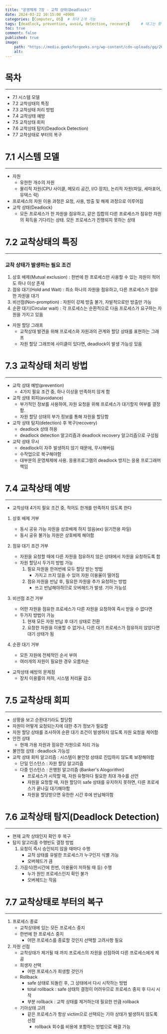 ```yaml
---
title: "운영체제 7장 - 교착 상태(Deadlock)"
date: 2024-03-22 10:15:00 +0900
categories: [Computer, OS]  # 최대 2개 가능
tags: [deadlock, prevention, avoid, detection, recovery]     # 태그는 항상 소문자로 작성할 것
toc: true
comment: false
published: true
image:
    path: "https://media.geeksforgeeks.org/wp-content/cdn-uploads/gq/2015/06/deadlock.png"
    alt: 
---
```


# 목차
---

- 7.1 시스템 모델
- 7.2 교착상태의 특징
- 7.3 교착상태 처리 방법
- 7.4 교착상태 예방
- 7.5 교착상태 회피
- 7.6 교착상태 탐지(Deadlock Detection)
- 7.7 교착상태로 부터의 복구

# 7.1 시스템 모델
---

- 자원
	- 유한한 개수의 자원
	- 물리적 자원(CPU 사이클, 메모리 공간, I/O 장치), 논리적 자원(파일, 세마포어, 뮤텍스 락)
- 프로세스의 자원 이용 과정은 요청, 사용, 방출 및 해제 과정으로 이루어짐
- 교착 상태(Deadlock)
	- 모든 프로세스가 한 자원을 점유하고, 같은 집합의 다른 프로세스가 점유한 자원의 획득을 기다리는 상태. 모든 프로세스가 진행되지 못하는 상태

# 7.2 교착상태의 특징
---

### 교착 상태가 발생하는 필요 조건
1. 상호 배제(Mutual exclusion) : 한번에 한 프로세스만 사용할 수 있는 자원이 적어도 하나 이상 존재
2. 점유 대기(Hold and Wait) : 최소 하나의 자원을 점유하고, 다른 프로세스가 점유한 자원을 대기
3. 비선점(Non-promption) : 자원이 강제 방출 불가, 자발적으로만 방출만 가능
4. 순환 대기(Circular wait) : 각 프로세스는 순환적으로 다음 프로세스가 요구하는 자원을 가지고 있음
- 자원 할당 그래프
	- 교착상태 발견을 위해 프로세스와 자원과의 관계와 할당 상태를 표현하는 그래프
	- 자원 할당 그래프에 사이클이 있다면, deadlock이 발생 가능성 있음
	  
# 7.3 교착상태 처리 방법
---

- 교착 상태 예방(prevention)
	- 4가지 필요 조건 중, 하나 이상을 만족하지 않게 함
- 교착 상태 회피(avoidance)
	- 부가적인 정보를 사용하여, 자원 요청을 위해 프로세스가 대기할지 여부를 결정함. 
	- 자원 할당 상태의 부가 정보를 통해 자원을 할당함 
- 교착 상태 탐지(detection) 후 복구(recovery)
	- deadlock 상태 허용
	- deadlock detection 알고리즘과 deadlock recovery 알고리즘으로 구성됨
- 교탁 상태 무시
	- deadlock이 자주 발생하지 않기 때문에, 무시해버림
	- 수작업으로 복구해야함
	- 대부분의 운영체제에 사용. 응용프로그램의 deadlock 방지는 응용 프로그래머 책임
  
# 7.4 교착상태 예방
---

- 교착상태 4가지 필요 조건 중, 적어도 한개를 만족하지 않도록 한다

1. 상호 배제 거부
	- 동시 공유 가능 자원을 상호배제 하지 않음(ex) 읽기전용 파일)
	- 동시 공유 불가능 자원은 상호배제 해야함

2. 점유 대기 조건 거부 
	- 자원을 요청할 때에 다른 자원을 점유하지 않은 상태에서 자원을 요청하도록 함
	- 자원 할당시 두가지 방법 가능
		1. 필요 자원을 한꺼번에 모두 할당 받는 방법
			- 가지고 쓰지 않을 수 있어 자원 이용율이 떨어짐
		2. 점유 자원을 반납 후, 필요한 자원을 추가 요청하는 방법
			- 쓰고 반납해야하므로 오버헤드가 발생. 기아 가능성

3. 비선점 조건 거부
	- 어떤 자원을 점유한 프로세스가 다른 자원을 요청하여 즉시 받을 수 없다면
	- 두가지 방법이 가능
		1. 현재 모든 자원 반납 후 대기 상태로 전환
		2. 요청한 자원을 이용할 수 없거나, 다른 대기 프로세스가 점유하지 않았다면 대기 상태가 됨

4. 순환 대기 거부
	- 모든 자원에 전체적인 순서 부여
	- 여러개의 자원이 필요한 경우 오름차순

- 교착상태 예방의 문제점
	- 장치 이용률의 저하, 시스템 처리율 감소
	  
# 7.5 교착상태 회피
---

- 상황을 보고 순환대기라도 할당함
- 자원이 어떻게 요청되는지에 대한 추가 정보가 필요함
- 자원 할당 상태를 조사하여 순환 대기 조건이 발생하지 않도록 자원 요청을 제어함
- 안전 상태
	- 현재 가용 자원과 점유한 자원으로 처리 가능
- 불안정 상태 : deadlock 가능성
- 교착 상태 회피 알고리즘 : 시스템이 불안정 상태로 진입하지 않도록 보장해야함
	- 단일 인스턴스 : 자원 할당 알고리즘
	- 다중 인스턴스 : 은행원 알고리즘 (Banker's Alogorithm)
		- 프로세스가 시작할 때, 자원 유형마다 필요한 최대 개수를 선언
		- 자원을 요청할 때, 자원 할당이 safe 상태를 유지하지 못하면, 다른 프로세스가 끝나길 대기해야함
		- 자원을 할당받으면 유한한 시간 후에 반납해야함

# 7.6 교착상태 탐지(Deadlock Detection)
---

- 현재 교착 상태인지 확인 후 복구
- 탐지 알고리즘 수행빈도 결정 방법
	1. 요청이 즉시 승인되지 않을 때마다 수행 
		- 교착 상태를 유발한 프로세스가 누구인지 식별 가능
		-  오버헤드가 큼
	2. 가끔식(한시간에 한번, 이용율이 저하될 때 등) 수행
		- 누가 원인 프로세스인지 확인 불가
		- 오버헤드는 작음


# 7.7 교착상태로 부터의 복구
---

1. 프로세스 종료
	- 교착상태에 있는 모든 프로세스 중지
	- 한번에 한 프로세스 중지
		- 어떤 프로세스를 종료할 것인지 선택할 고려사항 필요
2. 자원 선점 
	- 교착상태가 제거될 때 까지 프로세스의 자원을 선점하여 다른 프로세스에게 제공
	- 희생자 선택
		- 어떤 프로세스가 희생할 것인가
	- Rollback
		- safe 상태로 되돌린 후, 그 상태에서 다시 시작하는 방법
		- total rollback : safe 상태의 결정이 어려우므로 프로세스 중지 후 다시 시작
		- 부분 rollback : 교착 상태를 제거하는데 필요한 만큼 rollback
	- 기아상태 고려
		- 같은 프로세스가 항상 victim으로 선택되는 기아 상태가 발생하지 않도록 선정
			- rollback 회수를 비용에 포함하는 방법으로 해결 가능
